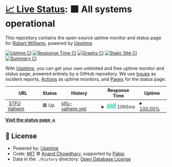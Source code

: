# [📈 Live Status](https://robbie-williams.github.io/upptime): <!--live status--> **🟩 All systems operational**

This repository contains the open-source uptime monitor and status page for [Robert Williams](https://robbie-williams.github.io/upptime), powered by [Upptime](https://github.com/upptime/upptime).

[![Uptime CI](https://github.com/robbie-williams/upptime/workflows/Uptime%20CI/badge.svg)](https://github.com/robbie-williams/upptime/actions?query=workflow%3A%22Uptime+CI%22)
[![Response Time CI](https://github.com/robbie-williams/upptime/workflows/Response%20Time%20CI/badge.svg)](https://github.com/robbie-williams/upptime/actions?query=workflow%3A%22Response+Time+CI%22)
[![Graphs CI](https://github.com/robbie-williams/upptime/workflows/Graphs%20CI/badge.svg)](https://github.com/robbie-williams/upptime/actions?query=workflow%3A%22Graphs+CI%22)
[![Static Site CI](https://github.com/robbie-williams/upptime/workflows/Static%20Site%20CI/badge.svg)](https://github.com/robbie-williams/upptime/actions?query=workflow%3A%22Static+Site+CI%22)
[![Summary CI](https://github.com/robbie-williams/upptime/workflows/Summary%20CI/badge.svg)](https://github.com/robbie-williams/upptime/actions?query=workflow%3A%22Summary+CI%22)

With [Upptime](https://upptime.js.org), you can get your own unlimited and free uptime monitor and status page, powered entirely by a GitHub repository. We use [Issues](https://github.com/robbie-williams/upptime/issues) as incident reports, [Actions](https://github.com/robbie-williams/upptime/actions) as uptime monitors, and [Pages](https://robbie-williams.github.io/upptime) for the status page.

<!--start: status pages-->
<!-- This summary is generated by Upptime (https://github.com/upptime/upptime) -->
<!-- Do not edit this manually, your changes will be overwritten -->
<!-- prettier-ignore -->
| URL | Status | History | Response Time | Uptime |
| --- | ------ | ------- | ------------- | ------ |
| <img alt="" src="https://icons.duckduckgo.com/ip3/null.ico" height="13"> [STFU Valheim](dimand.xyz) | 🟩 Up | [stfu-valheim.yml](https://github.com/robbie-williams/upptime/commits/HEAD/history/stfu-valheim.yml) | <details><summary><img alt="Response time graph" src="./graphs/stfu-valheim/response-time-week.png" height="20"> 1065ms</summary><br><a href="https://robbie-williams.github.io/upptime/history/stfu-valheim"><img alt="Response time 1085" src="https://img.shields.io/endpoint?url=https%3A%2F%2Fraw.githubusercontent.com%2Frobbie-williams%2Fupptime%2FHEAD%2Fapi%2Fstfu-valheim%2Fresponse-time.json"></a><br><a href="https://robbie-williams.github.io/upptime/history/stfu-valheim"><img alt="24-hour response time 1150" src="https://img.shields.io/endpoint?url=https%3A%2F%2Fraw.githubusercontent.com%2Frobbie-williams%2Fupptime%2FHEAD%2Fapi%2Fstfu-valheim%2Fresponse-time-day.json"></a><br><a href="https://robbie-williams.github.io/upptime/history/stfu-valheim"><img alt="7-day response time 1065" src="https://img.shields.io/endpoint?url=https%3A%2F%2Fraw.githubusercontent.com%2Frobbie-williams%2Fupptime%2FHEAD%2Fapi%2Fstfu-valheim%2Fresponse-time-week.json"></a><br><a href="https://robbie-williams.github.io/upptime/history/stfu-valheim"><img alt="30-day response time 1070" src="https://img.shields.io/endpoint?url=https%3A%2F%2Fraw.githubusercontent.com%2Frobbie-williams%2Fupptime%2FHEAD%2Fapi%2Fstfu-valheim%2Fresponse-time-month.json"></a><br><a href="https://robbie-williams.github.io/upptime/history/stfu-valheim"><img alt="1-year response time 1085" src="https://img.shields.io/endpoint?url=https%3A%2F%2Fraw.githubusercontent.com%2Frobbie-williams%2Fupptime%2FHEAD%2Fapi%2Fstfu-valheim%2Fresponse-time-year.json"></a></details> | <details><summary><a href="https://robbie-williams.github.io/upptime/history/stfu-valheim">100.00%</a></summary><a href="https://robbie-williams.github.io/upptime/history/stfu-valheim"><img alt="All-time uptime 99.56%" src="https://img.shields.io/endpoint?url=https%3A%2F%2Fraw.githubusercontent.com%2Frobbie-williams%2Fupptime%2FHEAD%2Fapi%2Fstfu-valheim%2Fuptime.json"></a><br><a href="https://robbie-williams.github.io/upptime/history/stfu-valheim"><img alt="24-hour uptime 100.00%" src="https://img.shields.io/endpoint?url=https%3A%2F%2Fraw.githubusercontent.com%2Frobbie-williams%2Fupptime%2FHEAD%2Fapi%2Fstfu-valheim%2Fuptime-day.json"></a><br><a href="https://robbie-williams.github.io/upptime/history/stfu-valheim"><img alt="7-day uptime 100.00%" src="https://img.shields.io/endpoint?url=https%3A%2F%2Fraw.githubusercontent.com%2Frobbie-williams%2Fupptime%2FHEAD%2Fapi%2Fstfu-valheim%2Fuptime-week.json"></a><br><a href="https://robbie-williams.github.io/upptime/history/stfu-valheim"><img alt="30-day uptime 99.95%" src="https://img.shields.io/endpoint?url=https%3A%2F%2Fraw.githubusercontent.com%2Frobbie-williams%2Fupptime%2FHEAD%2Fapi%2Fstfu-valheim%2Fuptime-month.json"></a><br><a href="https://robbie-williams.github.io/upptime/history/stfu-valheim"><img alt="1-year uptime 99.56%" src="https://img.shields.io/endpoint?url=https%3A%2F%2Fraw.githubusercontent.com%2Frobbie-williams%2Fupptime%2FHEAD%2Fapi%2Fstfu-valheim%2Fuptime-year.json"></a></details>

<!--end: status pages-->

[**Visit the status page →**](https://robbie-williams.github.io/upptime)

## 📄 License

- Powered by: [Upptime](https://github.com/upptime/upptime)
- Code: [MIT](./LICENSE) © [Anand Chowdhary](https://anandchowdhary.com), supported by [Pabio](https://pabio.com)
- Data in the `./history` directory: [Open Database License](https://opendatacommons.org/licenses/odbl/1-0/)
